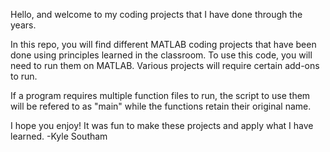 Hello, and welcome to my coding projects that I have done through the years. 

In this repo, you will find different MATLAB coding projects that have been done using principles learned in the classroom.
To use this code, you will need to run them on MATLAB. Various projects will require certain add-ons to run.

If a program requires multiple function files to run, the script to use them will be refered to as "main" while the functions
retain their original name.

I hope you enjoy! It was fun to make these projects and apply what I have learned.
-Kyle Southam
